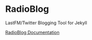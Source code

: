 RadioBlog
=========

LastFM/Twitter Blogging Tool for Jekyll

[RadioBlog Documentation](http://dr3wh0.net/2013/09/07/radioblog)
